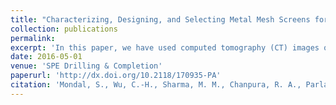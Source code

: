 ```yaml
---
title: "Characterizing, Designing, and Selecting Metal Mesh Screens for Standalone-Screen Applications"
collection: publications
permalink: 
excerpt: 'In this paper, we have used computed tomography (CT) images of real screen coupons to construct 3D replicas of two Metal-Mesh Screen (MMS) types: plain square mesh (PSM) and plain Dutch weave (PDW). An entirely computer-based method of creating 3D screen assemblies is also presented. The virtual screens have been compared and validated against the ones generated from the CT images. We have conducted DEM simulations of pre-pack tests through these multi-layer MMS assemblies. The retention efficiency of MMSs for different particle sizes has also been calculated for better slurry test modeling. We have shown that the effective size of MMS assemblies can be significantly lower than the nominal rating of the filter layer.'
date: 2016-05-01
venue: 'SPE Drilling & Completion'
paperurl: 'http://dx.doi.org/10.2118/170935-PA'
citation: 'Mondal, S., Wu, C.-H., Sharma, M. M., Chanpura, R. A., Parlar, M., & Ayoub, J. A. (2016). &quot;Characterizing, Designing, and Selecting Metal Mesh Screens for Standalone-Screen Applications.&quot; <i>SPE Drilling & Completion</i>, 31(2):85–94. SPE-170935-PA.'
---
```

